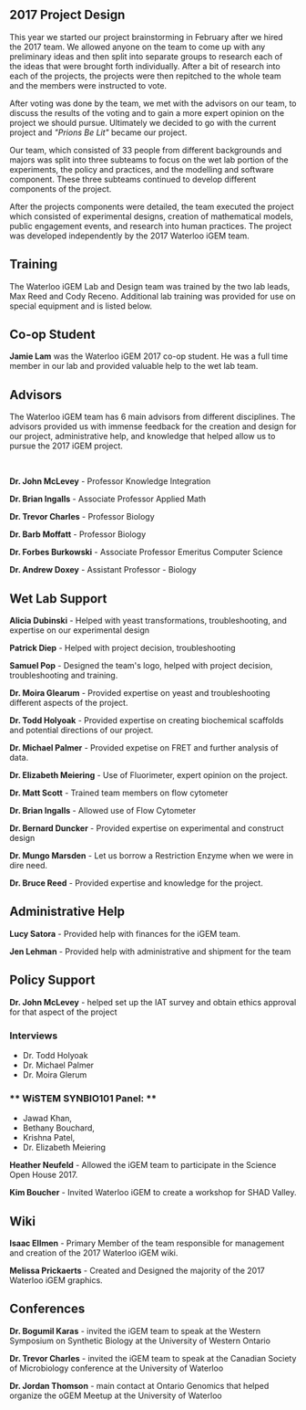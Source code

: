 
## 2017 Project Design

This year we started our project brainstorming in February after we hired the 2017 team. We allowed anyone on the team to come up with any preliminary ideas and then split into separate groups to research each of the ideas that were brought forth individually. After a bit of research into each of the projects, the projects were then repitched to the whole team and the members were instructed to vote.

After voting was done by the team, we met with the advisors on our team, to discuss the results of the voting and to gain a more expert opinion on the project we should pursue. Ultimately we decided to go with the current project and *"Prions Be Lit"* became our project.

Our team, which consisted of 33 people from different backgrounds and majors was split into three subteams to focus on the wet lab portion of the experiments, the policy and practices, and the modelling and software component. These three subteams continued to develop different components of the project.

After the projects components were detailed, the team executed the project which consisted of experimental designs, creation of mathematical models, public engagement events, and research into human practices. The project was developed independently by the 2017 Waterloo iGEM team.

## Training

The Waterloo iGEM Lab and Design team was trained by the two lab leads, Max Reed and Cody Receno. Additional lab training was provided for use on special equipment and is listed below.

## Co-op Student

**Jamie Lam** was the Waterloo iGEM 2017 co-op student. He was a full time member in our lab and provided valuable help to the wet lab team.

## Advisors

The Waterloo iGEM team has 6 main advisors from different disciplines. The advisors provided us with immense feedback for the creation and design for our project, administrative help, and knowledge that helped allow us to pursue the 2017 iGEM project.

<br>

**Dr. John McLevey** - Professor Knowledge Integration

**Dr. Brian Ingalls** - Associate Professor Applied Math

**Dr. Trevor Charles** - Professor Biology

**Dr. Barb Moffatt** - Professor Biology

**Dr. Forbes Burkowski** - Associate Professor Emeritus Computer Science

**Dr. Andrew Doxey** - Assistant Professor - Biology

## Wet Lab Support

**Alicia Dubinski** - Helped with yeast transformations, troubleshooting, and expertise on our experimental design

**Patrick Diep** - Helped with project decision, troubleshooting

**Samuel Pop** - Designed the team's logo, helped with project decision, troubleshooting and training.

**Dr. Moira Glearum** - Provided expertise on yeast and troubleshooting different aspects of the project.

**Dr. Todd Holyoak** - Provided expertise on creating biochemical scaffolds and potential directions of our project.

**Dr. Michael Palmer** - Provided expetise on FRET and further analysis of data.

**Dr. Elizabeth Meiering** - Use of Fluorimeter, expert opinion on the project.

**Dr. Matt Scott** - Trained team members on flow cytometer

**Dr. Brian Ingalls** - Allowed use of Flow Cytometer

**Dr. Bernard Duncker** - Provided expertise on experimental and construct design

**Dr. Mungo Marsden** - Let us borrow a Restriction Enzyme when we were in dire need.

**Dr. Bruce Reed** - Provided expertise and knowledge for the project.

## Administrative Help

**Lucy Satora** - Provided help with finances for the iGEM team.

**Jen Lehman** - Provided help with administrative and shipment for the team

## Policy Support

**Dr. John McLevey** - helped set up the IAT survey and obtain ethics approval for that aspect of the project

### **Interviews**

* Dr. Todd Holyoak
* Dr. Michael Palmer 
* Dr. Moira Glerum

### ** WiSTEM SYNBIO101 Panel: **

- Jawad Khan, 
- Bethany Bouchard, 
- Krishna Patel, 
- Dr. Elizabeth Meiering 

**Heather Neufeld** - Allowed the iGEM team to participate in the Science Open House 2017.

**Kim Boucher** - Invited Waterloo iGEM to create a workshop for SHAD Valley.


## Wiki

**Isaac Ellmen** - Primary Member of the team responsible for management and creation of the 2017 Waterloo iGEM wiki.

**Melissa Prickaerts** - Created and Designed the majority of the 2017 Waterloo iGEM graphics.


## Conferences

**Dr. Bogumil Karas** - invited the iGEM team to speak at the Western Symposium on Synthetic Biology at the University of Western Ontario

**Dr. Trevor Charles** - invited the iGEM team to speak at the Canadian Society of Microbiology conference at the University of Waterloo

**Dr. Jordan Thomson** - main contact at Ontario Genomics that helped organize the oGEM Meetup at the University of Waterloo

